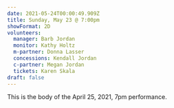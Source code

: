 ```yaml
---
date: 2021-05-24T00:00:49.909Z
title: Sunday, May 23 @ 7:00pm
showFormat: 2D
volunteers:
  manager: Barb Jordan
  monitor: Kathy Holtz
  m-partner: Donna Lasser
  concessions: Kendall Jordan
  c-partner: Megan Jordan
  tickets: Karen Skala
draft: false
---
```

This is the body of the April 25, 2021, 7pm performance.
